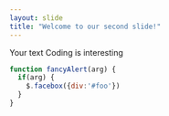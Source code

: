 ```yaml
---
layout: slide
title: "Welcome to our second slide!"
---
```

Your text
Coding is interesting

```javascript
function fancyAlert(arg) {
  if(arg) {
    $.facebox({div:'#foo'})
  }
}
```
